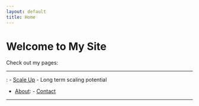 ```yaml
---
layout: default
title: Home
---
```


# Welcome to My Site

Check out my pages:

---
: - [Scale Up](https://innov8tor3.github.io/project-engine/scale-up/scale-up.html) - Long term scaling potential
- [About](about.md): - [Contact](contact.md)
---
